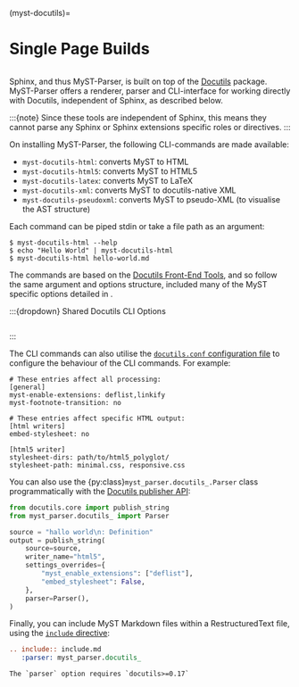 (myst-docutils)=

# Single Page Builds

```{versionadded} 0.16.0
```

Sphinx, and thus MyST-Parser, is built on top of the [Docutils](https://docutils.sourceforge.io/docs/) package.
MyST-Parser offers a renderer, parser and CLI-interface for working directly with Docutils, independent of Sphinx, as described below.

:::{note}
Since these tools are independent of Sphinx, this means they cannot parse any Sphinx or Sphinx extensions specific roles or directives.
:::

On installing MyST-Parser, the following CLI-commands are made available:

- `myst-docutils-html`: converts MyST to HTML
- `myst-docutils-html5`: converts MyST to HTML5
- `myst-docutils-latex`: converts MyST to LaTeX
- `myst-docutils-xml`: converts MyST to docutils-native XML
- `myst-docutils-pseudoxml`: converts MyST to pseudo-XML (to visualise the AST structure)

Each command can be piped stdin or take a file path as an argument:

```console
$ myst-docutils-html --help
$ echo "Hello World" | myst-docutils-html
$ myst-docutils-html hello-world.md
```

The commands are based on the [Docutils Front-End Tools](https://docutils.sourceforge.io/docs/user/tools.html), and so follow the same argument and options structure, included many of the MyST specific options detailed in [](myst:project#sphinx/config-options).

:::{dropdown}  Shared Docutils CLI Options
```{docutils-cli-help}
```
:::

The CLI commands can also utilise the [`docutils.conf` configuration file](https://docutils.sourceforge.io/docs/user/config.html) to configure the behaviour of the CLI commands. For example:

```
# These entries affect all processing:
[general]
myst-enable-extensions: deflist,linkify
myst-footnote-transition: no

# These entries affect specific HTML output:
[html writers]
embed-stylesheet: no

[html5 writer]
stylesheet-dirs: path/to/html5_polyglot/
stylesheet-path: minimal.css, responsive.css
```

You can also use the {py:class}`myst_parser.docutils_.Parser` class programmatically with the [Docutils publisher API](https://docutils.sourceforge.io/docs/api/publisher.html):

```python
from docutils.core import publish_string
from myst_parser.docutils_ import Parser

source = "hallo world\n: Definition"
output = publish_string(
    source=source,
    writer_name="html5",
    settings_overrides={
        "myst_enable_extensions": ["deflist"],
        "embed_stylesheet": False,
    },
    parser=Parser(),
)
```

Finally, you can include MyST Markdown files within a RestructuredText file, using the [`include` directive](https://docutils.sourceforge.io/docs/ref/rst/directives.html#include):

```rst
.. include:: include.md
   :parser: myst_parser.docutils_
```

```{important}
The `parser` option requires `docutils>=0.17`
```
